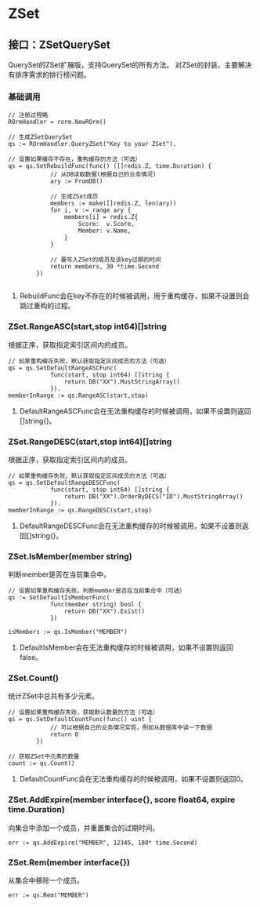 # ZSet

## 接口：ZSetQuerySet

QuerySet的ZSet扩展版，支持QuerySet的所有方法。
对ZSet的封装，主要解决有排序需求的排行榜问题。

### 基础调用

```golang
// 注册过程略
ROrmHandler = rorm.NewROrm()

// 生成ZSetQuerySet
qs := ROrmHandler.QueryZSet("Key to your ZSet").

// 设置如果缓存不存在，重构缓存的方法（可选）
qs = qs.SetRebuildFunc(func() ([]redis.Z, time.Duration) {
			// 从DB读取数据(根据自己的业务情况)
			ary := FromDB()

			// 生成ZSet成员
			members := make([]redis.Z, len(ary))
			for i, v := range ary {
				members[i] = redis.Z{
					Score:  v.Score,
					Member: v.Name,
				}
			}

			// 要写入ZSet的成员及该key过期的时间
			return members, 30 *time.Second
		})


```

1. RebuildFunc会在key不存在的时候被调用，用于重构缓存，如果不设置则会跳过重构的过程。

### ZSet.RangeASC(start,stop int64)[]string

根据正序，获取指定索引区间内的成员。

```golang
// 如果重构缓存失败，默认获取指定区间成员的方法（可选）
qs = qs.SetDefaultRangeASCFunc(
			func(start, stop int64) []string {
				return DB("XX").MustStringArray()
			}).
memberInRange := qs.RangeASC(start,stop)
```

1. DefaultRangeASCFunc会在无法重构缓存的时候被调用，如果不设置则返回[]string{}。

### ZSet.RangeDESC(start,stop int64)[]string

根据正序，获取指定索引区间内的成员。

```golang
// 如果重构缓存失败，默认获取指定区间成员的方法（可选）
qs = qs.SetDefaultRangeDESCFunc(
			func(start, stop int64) []string {
				return DB("XX").OrderByDECS("ID").MustStringArray()
			}).
memberInRange := qs.RangeDESC(start,stop)
```

1. DefaultRangeDESCFunc会在无法重构缓存的时候被调用，如果不设置则返回[]string{}。

### ZSet.IsMember(member string)

判断member是否在当前集合中。

```golang
// 设置如果重构缓存失败，判断member是否在当前集合中（可选）
qs := SetDefaultIsMemberFunc(
			func(member string) bool {
				return DB("XX").Exist()
			})

isMembers := qs.IsMember("MEMBER")
```

1. DefaultIsMember会在无法重构缓存的时候被调用，如果不设置则返回false。

### ZSet.Count()

统计ZSet中总共有多少元素。

```golang
// 设置如果重构缓存失败，获取默认数量的方法（可选）
qs = qs.SetDefaultCountFunc(func() uint {
			// 可以根据自己的业务情况实现，例如从数据库中读一下数据
			return 0
		})

// 获取ZSet中元素的数量
count := qs.Count()
```

1. DefaultCountFunc会在无法重构缓存的时候被调用，如果不设置则返回0。

### ZSet.AddExpire(member interface{}, score float64, expire time.Duration)

向集合中添加一个成员，并重置集合的过期时间。

```golang
err := qs.AddExpire("MEMBER", 12345, 180* time.Second)
```

### ZSet.Rem(member interface{})

从集合中移除一个成员。

```golang
err := qs.Rem("MEMBER")
```
